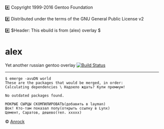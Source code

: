 :hash: Copyright 1999-2016 Gentoo Foundation

:hash: Distributed under the terms of the GNU General Public License v2

:hash: $Header: This ebuild is from (alex) overlay $

# alex
Yet another russian gentoo overlay [![Build Status](https://travis-ci.org/alexws54tk/alex.svg?branch=master)](https://travis-ci.org/alexws54tk/alex)

---
```
$ emerge -avuDN world
These are the packages that would be merged, in order:
Calculating dependencies \ Надоело ждать? Купи премиум!

No outdated packages found.

МОКРЫЕ СЫРЦЫ СКОМПИЛИРОВАТЬ(добавить в layman)
Шок! Кто-там показал попу(открыть ссылку в Lynx)
Цемент, Саратов, дешево(тел. ххххх)
```
:copyright: [Anrock](http://welinux.ru/post/5268/#cmnt100327)
